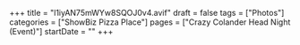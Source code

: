 +++
title = "l1iyAN75mWYw8SQOJ0v4.avif"
draft = false
tags = ["Photos"]
categories = ["ShowBiz Pizza Place"]
pages = ["Crazy Colander Head Night (Event)"]
startDate = ""
+++
